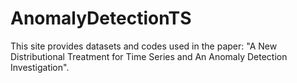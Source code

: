 # AnomalyDetectionTS
This site provides datasets and codes used in the paper: "A New Distributional Treatment for Time Series and An Anomaly Detection Investigation". 
